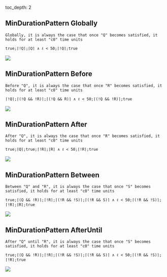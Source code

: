 toc_depth: 2

## MinDurationPattern Globally
```
Globally, it is always the case that once "Q" becomes satisfied, it holds for at least "c0" time units
```
```
true;⌈!Q⌉;⌈Q⌉ ∧ ℓ < 50;⌈!Q⌉;true
```
![](/img/patterns/MinDurationPattern_Globally.svg)

## MinDurationPattern Before
```
Before "Q", it is always the case that once "R" becomes satisfied, it holds for at least "c0" time units
```
```
⌈!Q⌉;⌈(!Q && !R)⌉;⌈(!Q && R)⌉ ∧ ℓ < 50;⌈(!Q && !R)⌉;true
```
![](/img/patterns/MinDurationPattern_Before.svg)

## MinDurationPattern After
```
After "Q", it is always the case that once "R" becomes satisfied, it holds for at least "c0" time units
```
```
true;⌈Q⌉;true;⌈!R⌉;⌈R⌉ ∧ ℓ < 50;⌈!R⌉;true
```
![](/img/patterns/MinDurationPattern_After.svg)

## MinDurationPattern Between
```
Between "Q" and "R", it is always the case that once "S" becomes satisfied, it holds for at least "c0" time units
```
```
true;⌈(Q && !R)⌉;⌈!R⌉;⌈(!R && !S)⌉;⌈(!R && S)⌉ ∧ ℓ < 50;⌈(!R && !S)⌉;⌈!R⌉;⌈R⌉;true
```
![](/img/patterns/MinDurationPattern_Between.svg)

## MinDurationPattern AfterUntil
```
After "Q" until "R", it is always the case that once "S" becomes satisfied, it holds for at least "c0" time units
```
```
true;⌈(Q && !R)⌉;⌈!R⌉;⌈(!R && !S)⌉;⌈(!R && S)⌉ ∧ ℓ < 50;⌈(!R && !S)⌉;⌈!R⌉;true
```
![](/img/patterns/MinDurationPattern_AfterUntil.svg)

